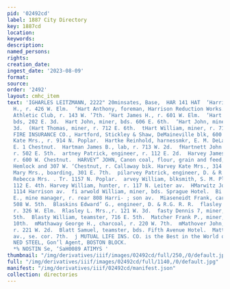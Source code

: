 ```yaml
---
pid: '02492cd'
label: 1887 City Directory
key: 1887cd
location: 
keywords: 
description: 
named_persons: 
rights: 
creation_date: 
ingest_date: '2023-08-09'
format: 
source: 
order: '2492'
layout: cmhc_item
text: 'IGHARLES LEITZMANN, 2222" 20minsates, Base,  HAR 141 HAT  ‘Harrison William
  H., r. 426 W. Elm.  ‘Hart Anthony, foreman, Harrison Reduction Works.  ( 1. barkpr,
  Athletic Club, r. 143 W. ‘7th. ‘Hart James H., r. 601 W. Elm.  ‘Hart John, miner,
  bds, 202 E. 3d.  Hart John, miner, bds. 606 E. 6th.  ‘Hart John, miner, r. 120 E.
  3d.  (Hart Thomas, miner, r. 712 E. 6th.  tHart William, miner, r. 712 E. 6th.  HARTFORD
  FIRE INSURANCE CO., Hartford, Stickley & Shaw, DeMaineville blk, 600 Harrison av.  ‘Hartford
  Kate Mrs., r. 914 N. Poplar.  Hartke Reinhold, harnessmkr, E. M. DeLappe, r. 145
  E. 1 Chestnut.  Hartman James B., lab, r. 713 W. 2d.  fHartnett John F., miner,
  r. 502 E. 5th.  artney Patrick, engineer, r. 112 E. 2d.  Harvey James, ore hauler,
  r. 600 W. Chestnut.  HARVEY” JOHN, Canon coal, flour, grain and feed, 12th, cor.
  Hemlock and 307 W. ‘Chestnut, r. Callaway bik. Harvey Kate Mrs., 314 W. 2d.  Harvey
  Mary Mrs., boarding, 301 E. 7th.  pilarvey Patrick, engineer, D. & R. G. R. R.  Harvey
  Rebecca Mrs. . Tr. 1157 N. Poplar.  arvey William, blksmith, S. M. Playford, r.
  112 E. 4th. Harvey William, hunter, r. 117 N. Leiter av.  HMarwitz Joseph, tailor,
  1114 Harrison av.  fi arwold William, miner, bds. Sprague Hotel.  Bi arwood William
  E., mine manager, r. rear 808 Harri- ; son av.  Miaseneidt Frank, carpenter, r.
  508 W. 5th.  Blaskins Edward’ G., engineer, D. & R.G. R. R.  flasley Henry, teamster,
  r. 326 W. Elm.  Rlasley L. Mrs.,r. 121 W. 3d.  fasty Dennis 7, miner, r. 716 E.
  5th.  Blasty William, teamster, 716 E. 5th.  Matcher Frank P., miner, r. 610 E.
  10th.  mMathaway George H., charcoal, r. 220 W. 7th.  mMathover John, bricklayer,
  r. 221 W. 2d.  Blatt Samuel, teamster, bds. Fifth Avenue Hotel.  Matten Block, Harrison
  av., se. cor. 7th.  j MUTUAL LIFE INS. CO. is the Best in the World orthwestern
  NED STEEL, Gon’l Agent, BOSTON BLOCK.                                                                                 YHaUING
  *% NOSTIN Se, ‘SaH0089 ATIMYS '
thumbnail: "/img/derivatives/iiif/images/02492cd/full/250,/0/default.jpg"
full: "/img/derivatives/iiif/images/02492cd/full/1140,/0/default.jpg"
manifest: "/img/derivatives/iiif/02492cd/manifest.json"
collection: directories
---
```


